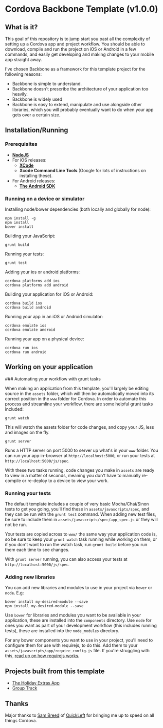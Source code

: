# Cordova Backbone Template (v1.0.0)

## What is it?

This goal of this repository is to jump start you past all the complexity of setting up a Cordova app and project workflow. You should be able to download, compile and run the project on iOS or Android in a few commands, and easily get developing and making changes to your mobile app straight away.

I've chosen Backbone as a framework for this template project for the following reasons: 

 - Backbone is simple to understand.
 - Backbone doesn't prescribe the architecture of your application too heavily.
 - Backbone is widely used
 - Backbone is easy to extend, manipulate and use alongside other libraries, which you will probably eventually want to do when your app gets over a certain size.
 

## Installation/Running

### Prerequisites
 * **[NodeJS](http://nodejs.org/)**
 * For iOS releases:
   - **[XCode](https://developer.apple.com/xcode/)**
   - **Xcode Command Line Tools** (Google for lots of instructions on installing these).
 * For Android releases:
   - **[The Android SDK](http://developer.android.com/sdk/index.html)**
 
### Running on a device or simulator
Installing node/bower dependencies (both locally and globally for node):

```
npm install -g
npm install 
bower install
```

Building your JavaScript:

```
grunt build
```

Running your tests:

```
grunt test
```

Adding your ios or android platforms:

```
cordova platforms add ios
cordova platforms add android
```

Building your application for iOS or Android:

```
cordova build ios
cordova build android
```

Running your app in an iOS or Android simulator:

``` 
cordova emulate ios
cordova emulate android
```

Running your app on a physical device:

```
cordova run ios
cordova run android
```

## Working on your application

### Automating your workflow with grunt tasks

When making an application from this template, you'll largely be editing source in the `assets` folder, which will then be automatically moved into its correct position in the `www` folder for Cordova. In order to automate this process and streamline your workflow, there are some helpful grunt tasks included:

```
grunt watch
```
This will watch the assets folder for code changes, and copy your JS, less and images on the fly.

```
grunt server
```
Runs a HTTP server on port 5000 to server up what's in your `www` folder. You can run your app in-browser at `http://localhost:5000`, or run your tests at `http://localhost:5000/js/spec`.

With these two tasks running, code changes you make in `assets` are ready to view in a matter of seconds, meaning you don't have to manually re-compile or re-deploy to a device to view your work.

### Running your tests

The default template includes a couple of very basic Mocha/Chai/Sinon tests to get you going, you'll find these in `assets/javascripts/spec`, and they can be run with the `grunt test` command. When adding new test files, be sure to include them in `assets/javascripts/spec/app_spec.js` or they will not be run. 

Your tests are copied across to `www/` the same way your application code is, so be sure to keep your `grunt watch` task running while working on them, or if you don't want to run the watch task, run `grunt build` before you run them each time to see changes. 

With `grunt server` running, you can also access your tests at `http://localhost:5000/js/spec`.

### Adding new libraries

You can add new libraries and modules to use in your project via `bower` or `node`. E.g:

```
bower install my-desired-module --save
npm install my-desired-module --save
```

Use `bower` for libraries and modules you want to be available in your application, these are installed into the `components` directory. Use `node` for ones you want as part of your development workflow (this includes running tests), these are installed into the `node_modules` directory.

For any bower components you want to use in your project, you'll need to configure them for use with requirejs, to do this. Add them to your `assets/javascripts/app/require_config.js` file. If you're struggling with this, [read up on how requirejs works](http://requirejs.org/).

## Projects built from this template

* [The Holiday Extras App](https://play.google.com/store/apps/details?id=com.HolidayExtras.Tripapp)
* [Group Track](https://play.google.com/store/apps/details?id=co.uk.thedumbterminal.grouptracker)

## Thanks
Major thanks to [Sam Breed](https://twitter.com/sambreed) of [QuickLeft](http://quickleft.com/) for bringing me up to speed on all things Cordova.
